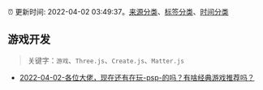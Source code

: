 :alarm_clock: 更新时间: 2022-04-02 03:49:37。[来源分类](../README.md)、[标签分类](../TAGS.md)、[时间分类](../TIMELINE.md)

## 游戏开发


> 关键字：`游戏`、`Three.js`、`Create.js`、`Matter.js`



- [2022-04-02-各位大佬，现在还有在玩-psp-的吗？有啥经典游戏推荐吗？](https://www.v2ex.com/t/844473) 